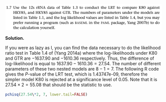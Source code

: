 <p>
  <img src=img/1.7-P.png>
</p>

**Solution.**

If you were as lazy as I, you can find the data necessary to do the
likelihood ratio test in Table 1.4 of (Yang 2014a) where the
log-likelihoods under K80 and GTR are $-1637.90$ and $-1610.36$
respectively. Thus, the difference of log-likelihood is equal to
$1637.90 - 1610.36 = 27.54$. The number of different parameters of these
two nested models are $8 - 1 = 7$. The following R code gives the
*P*-value of the LRT test, which is 1.43747e-09, therefore the simpler
model K80 is rejected at a significance level of 0.05. Note that it is
$27.54 \times 2 = 55.08$ that should be the statistic to use.

```R
pchisq(27.54\*2, 7, lower.tail=FALSE)
```

